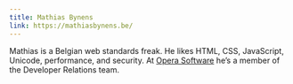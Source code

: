 ```yaml
---
title: Mathias Bynens
link: https://mathiasbynens.be/
---
```

Mathias is a Belgian web standards freak. He likes HTML, CSS, JavaScript, Unicode, performance, and security. At [Opera Software](https://www.opera.com) he’s a member of the Developer Relations team.
